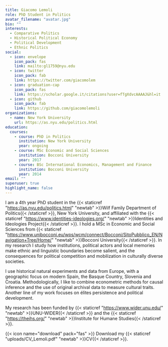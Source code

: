 ```yaml
---
title: Giacomo Lemoli
role: PhD Student in Politics
avatar_filename: "avatar.jpg"
bio: ""
interests:
  - Comparative Politics
  - Historical Political Economy
  - Political Development
  - Ethnic Politics
social:
  - icon: envelope
    icon_pack: fas
    link: mailto:gl1759@nyu.edu
  - icon: twitter
    icon_pack: fab
    link: https://twitter.com/giacomolem
  - icon: graduation-cap
    icon_pack: fas
    link: https://scholar.google.it/citations?user=fTgXdvcAAAAJ&hl=it
  - icon: github
    icon_pack: fab
    link: https://github.com/giacomolemoli
organizations:
  - name: New York University
    url: https://as.nyu.edu/politics.html
education:
  courses:
    - course: PhD in Politics
      institution: New York University
      year: ongoing
    - course: MSc Economic and Social Sciences
      institution: Bocconi University
      year: 2017
    - course: BSc International Economics, Management and Finance
      institution: Bocconi University
      year: 2014
email: ""
superuser: true
highlight_name: false
---
```

I am a 4th year PhD student in the {{< staticref "https://as.nyu.edu/politics.html" "newtab" >}}Wilf Family Department of Politics{{< /staticref >}}, New York University, and affiliated with the {{< staticref "https://www.identities-ideologies.org/" "newtab" >}}Identities and Ideologies Project{{< /staticref >}}. I hold a MSc in Economic and Social Sciences from {{< staticref "https://www.unibocconi.eu/wps/wcm/connect/Bocconi/SitoPubblico_EN/Navigation+Tree/Home/" "newtab" >}}Bocconi University{{< /staticref >}}. In my research I study how institutions, political actors and local memories make ethnic and linguistic boundaries become salient, and the consequences for political competition and mobilization in culturally diverse societies. 

I use historical natural experiments and data from Europe, with a geographic focus on modern Spain, the Basque Country, Slovenia and Croatia. Methodologically, I like to combine econometric methods for causal inference and the use of original archival data to measure cultural traits. Another line of my work focuses on élites persistence and political development.

My research has been funded by {{< staticref "https://www.wider.unu.edu/" "newtab" >}}UNU-WIDER{{< /staticref >}} and the {{< staticref "https://theihs.org/" "newtab" >}}Institute for Humane Studies{{< /staticref >}}.

{{< icon name="download" pack="fas" >}} Download my {{< staticref "uploads/CV_Lemoli.pdf" "newtab" >}}CV{{< /staticref >}}.
